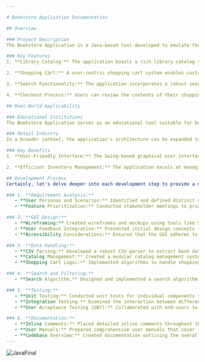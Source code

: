 ```yaml
---

# Bookstore Application Documentation

## Overview

### Project Description
The Bookstore Application is a Java-based tool developed to emulate the operations of a physical bookstore in a digital environment. It brings together several key features to create an engaging and user-friendly experience for both book enthusiasts and developers. The application relies on a well-structured CSV file obtained from Kaggle, providing a diverse and realistic database of books.

### Key Features
1. **Library Catalog:** The application boasts a rich library catalog that spans various genres. Each book entry includes essential details such as genre, title, author, prices, and availability, offering users a comprehensive overview of the available collection. **_Just double click on a book in the JTable to read about it in more detail and view more actions related to the book!_**

2. **Shopping Cart:** A user-centric shopping cart system enables customers to seamlessly add books to their cart, adjust quantities, and initiate the checkout process. This functionality mimics the real-world experience of selecting and purchasing items from a physical store.

3. **Search Functionality:** The application incorporates a robust search feature, allowing users to find specific books based on titles, authors, or genres. This feature enhances user experience, making it efficient and convenient to locate desired items.

4. **Checkout Process:** Users can review the contents of their shopping cart, see the total price, and confirm their purchase. The checkout process simulates the final steps of a transaction, providing a realistic and educational experience for users.

## Real-World Applicability

### Educational Institutions
The Bookstore Application serves as an educational tool suitable for both Java developers and students. Its modular architecture and well-commented code make it an ideal resource for learning key concepts such as Swing GUI development, file handling, and data manipulation. The application provides practical insights into implementing real-world scenarios in a Java environment.

### Retail Industry
In a broader context, the application's architecture can be expanded to develop a robust e-commerce platform tailored for bookstores. The core functionalities, such as managing a catalog, handling shopping carts, and processing transactions, lay the groundwork for more intricate retail systems.

### Key Benefits
1. **User-Friendly Interface:** The Swing-based graphical user interface enhances the accessibility of the application, making it user-friendly for individuals with varying technical backgrounds.

2. **Efficient Inventory Management:** The application excels at managing book details, quantities, and prices, offering a streamlined solution for book inventory control. This efficiency can be scaled and adapted to meet the demands of larger inventories in a commercial setting.

## Development Process
Certainly, let's delve deeper into each development step to provide a more detailed account of the process:

### 1. **Requirement Analysis:**
   - **User Personas and Scenarios:** Identified and defined distinct user personas, including customers, administrators, and developers. Scenarios were crafted to simulate user interactions, ensuring that the application meets the needs of each persona.
   - **Feature Prioritization:** Conducted stakeholder meetings to prioritize features based on user needs and business goals. The aim was to create a feature roadmap that aligns with the core functionalities of a physical bookstore.

### 2. **GUI Design:**
   - **Wireframing:** Created wireframes and mockups using tools like Sketch or Adobe XD. These visual representations helped in defining the layout, navigation flow, and overall look of the application before actual development.
   - **User Feedback Integration:** Presented initial design concepts to potential users or stakeholders, collected feedback, and iteratively refined the UI based on the received input.
   - **Accessibility Considerations:** Ensured that the GUI adheres to accessibility standards, providing a seamless experience for users with disabilities.

### 3. **Data Handling:**
   - **CSV Parsing:** Developed a robust CSV parser to extract book data efficiently. Considered edge cases, such as missing or malformed data, and implemented error handling mechanisms.
   - **Catalog Management:** Created a modular catalog management system to organize and update book information dynamically. This included functionalities to add new books, remove outdated entries, and modify existing records.
   - **Shopping Cart Logic:** Implemented algorithms to handle shopping cart interactions, allowing users to add, modify, or remove items. Ensured synchronization between the catalog and the shopping cart to reflect real-time availability and pricing.

### 4. **Search and Filtering:**
   - **Search Algorithm:** Designed and implemented a search algorithm capable of efficiently retrieving relevant results based on user queries. Considered factors like partial matching, case sensitivity, and search term weighting.

### 5. **Testing:**
   - **Unit Testing:** Conducted unit tests for individual components to ensure they function correctly in isolation.
   - **Integration Testing:** Examined the interaction between different modules to identify and resolve integration issues. Tested scenarios involving data flow from CSV parsing to catalog management and shopping cart updates.
   - **User Acceptance Testing (UAT):** Collaborated with end-users to validate that the application meets their expectations. Gathered feedback on usability, performance, and overall satisfaction, making necessary adjustments.

### 6. **Documentation:**
   - **Inline Comments:** Placed detailed inline comments throughout the codebase, explaining complex logic, algorithms, and key decision points. This aids future developers in understanding and maintaining the code.
   - **User Manuals:** Prepared comprehensive user manuals that cover installation instructions, a guide to using the application, troubleshooting tips, and contact information for support.
   - **Codebase Overview:** Created documentation outlining the overall structure of the codebase, the purpose of each package and class, and dependencies between different components.
---
```

![JavaFinal](https://github.com/garghg/JLibrarian/assets/139658164/fe470adc-8090-4f10-92fd-022404849a90)
